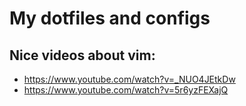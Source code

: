 # My dotfiles and configs

## Nice videos about vim:

* https://www.youtube.com/watch?v=_NUO4JEtkDw
* https://www.youtube.com/watch?v=5r6yzFEXajQ
